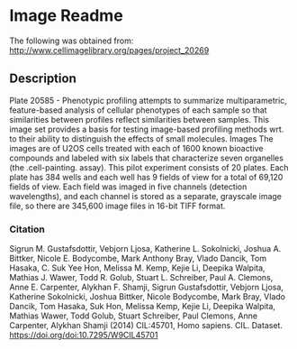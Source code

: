 # Image Readme

The following was obtained from: http://www.cellimagelibrary.org/pages/project_20269

## Description
Plate 20585 - Phenotypic profiling attempts to summarize multiparametric, feature-based analysis of cellular phenotypes of each sample so that similarities between profiles reflect similarities between samples. This image set provides a basis for testing image-based profiling methods wrt. to their ability to distinguish the effects of small molecules. Images The images are of U2OS cells treated with each of 1600 known bioactive compounds and labeled with six labels that characterize seven organelles (the .cell-painting. assay). This pilot experiment consists of 20 plates. Each plate has 384 wells and each well has 9 fields of view for a total of 69,120 fields of view. Each field was imaged in five channels (detection wavelengths), and each channel is stored as a separate, grayscale image file, so there are 345,600 image files in 16-bit TIFF format.


### Citation
Sigrun M. Gustafsdottir, Vebjorn Ljosa, Katherine L. Sokolnicki, Joshua A. Bittker, Nicole E. Bodycombe, Mark Anthony Bray, Vlado Dancik, Tom Hasaka, C. Suk Yee Hon, Melissa M. Kemp, Kejie Li, Deepika Walpita, Mathias J. Wawer, Todd R. Golub, Stuart L. Schreiber, Paul A. Clemons, Anne E. Carpenter, Alykhan F. Shamji, Sigrun Gustafsdottir, Vebjorn Ljosa, Katherine Sokolnicki, Joshua Bittker, Nicole Bodycombe, Mark Bray, Vlado Dancik, Tom Hasaka, Suk Hon, Melissa Kemp, Kejie Li, Deepika Walpita, Mathias Wawer, Todd Golub, Stuart Schreiber, Paul Clemons, Anne Carpenter, Alykhan Shamji (2014) CIL:45701, Homo sapiens. CIL. Dataset. https://doi.org/doi:10.7295/W9CIL45701